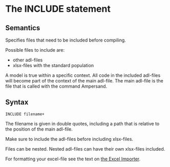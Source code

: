 # The INCLUDE statement

## Semantics

Specifies files that need to be included before compiling.

Possible files to include are:

* other adl-files 
* xlsx-files with the standard population 

A model is true within a specific context. All code in the included adl-files will become part of the context of the main adl-file. The main adl-file is the file that is called with the command Ampersand.

## Syntax

```text
INCLUDE filename+
```

The filename is given in double quotes, including a path that is relative to the position of the main adl-file.

Make sure to include the adl-files before including xlsx-files.

Files can be nested. Nested adl-files can have their own xlsx-files included.

For formatting your excel-file see the text on [the Excel Importer](../prototypes/extensions/the-excel-importer.md).

